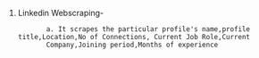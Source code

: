 1. Linkedin Webscraping-

              a. It scrapes the particular profile's name,profile title,Location,No of Connections, Current Job Role,Current
              Company,Joining period,Months of experience
